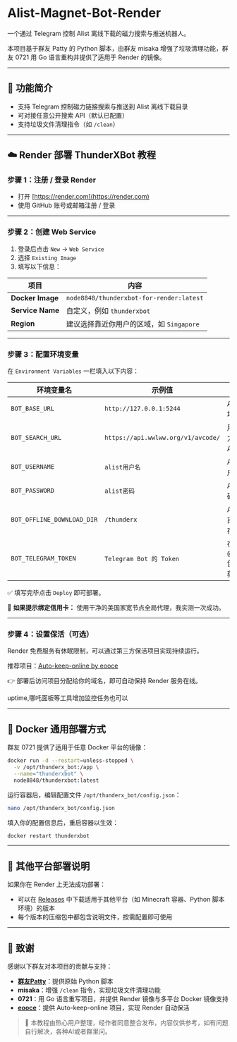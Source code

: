 # Alist-Magnet-Bot-Render

一个通过 Telegram 控制 Alist 离线下载的磁力搜索与推送机器人。

本项目基于群友 Patty 的 Python 脚本，由群友 misaka 增强了垃圾清理功能，群友 0721 用 Go 语言重构并提供了适用于 Render 的镜像。

---

## 🚀 功能简介
- 支持 Telegram 控制磁力链接搜索与推送到 Alist 离线下载目录
- 可对接任意公开搜索 API（默认已配置）
- 支持垃圾文件清理指令（如 `/clean`）

---

## ☁️ Render 部署 ThunderXBot 教程

### 步骤 1：注册 / 登录 Render
- 打开 [https://render.com](https://render.com)
- 使用 GitHub 账号或邮箱注册 / 登录

---

### 步骤 2：创建 Web Service

1. 登录后点击 `New` → `Web Service`
2. 选择 `Existing Image`
3. 填写以下信息：

| 项目         | 内容 |
|--------------|------|
| **Docker Image** | `node8848/thunderxbot-for-render:latest` |
| **Service Name** | 自定义，例如 `thunderxbot` |
| **Region**       | 建议选择靠近你用户的区域，如 `Singapore` |

---

### 步骤 3：配置环境变量

在 `Environment Variables` 一栏填入以下内容：

| 环境变量名 | 示例值 | 说明 |
|------------|--------|------|
| `BOT_BASE_URL` | `http://127.0.0.1:5244` | Alist 的主页地址 |
| `BOT_SEARCH_URL` | `https://api.wwlww.org/v1/avcode/` | 用于搜索磁力链接的 API 地址 |
| `BOT_USERNAME` | `alist用户名` | Alist 登录用户名 |
| `BOT_PASSWORD` | `alist密码` | Alist 登录密码 |
| `BOT_OFFLINE_DOWNLOAD_DIR` | `/thunderx` | Alist 设置的离线下载保存路径 |
| `BOT_TELEGRAM_TOKEN` | `Telegram Bot 的 Token` | 在 @BotFather 创建 Bot 后获得 |

✅ 填写完毕点击 `Deploy` 即可部署。

📌 **如果提示绑定信用卡：**
使用干净的美国家宽节点全局代理，我实测一次成功。

---

### 步骤 4：设置保活（可选）

Render 免费服务有休眠限制，可以通过第三方保活项目实现持续运行。

推荐项目：[Auto-keep-online by eooce](https://github.com/eooce/Auto-keep-online)

👉 部署后访问项目分配给你的域名，即可自动保持 Render 服务在线。

uptime,哪吒面板等工具增加监控任务也可以

---

## 🐳 Docker 通用部署方式

群友 0721 提供了适用于任意 Docker 平台的镜像：

```bash
docker run -d --restart=unless-stopped \
  -v /opt/thunderx_bot:/app \
  --name="thunderxbot" \
  node8848/thunderxbot:latest
```

运行容器后，编辑配置文件 `/opt/thunderx_bot/config.json`：

```bash
nano /opt/thunderx_bot/config.json
```

填入你的配置信息后，重启容器以生效：

```bash
docker restart thunderxbot
```

---

## 🧩 其他平台部署说明

如果你在 Render 上无法成功部署：

- 可以在 [Releases](./releases) 中下载适用于其他平台（如 Minecraft 容器、Python 脚本环境）的版本  
- 每个版本的压缩包中都包含说明文件，按需配置即可使用

---

## 🙏 致谢

感谢以下群友对本项目的贡献与支持：

- [**群友Patty**](https://t.me/joinchat/GZxTslH80phQbAR0bglMMA)：提供原始 Python 脚本  
- **misaka**：增强 `/clean` 指令，实现垃圾文件清理功能  
- **0721**：用 Go 语言重写项目，并提供 Render 镜像与多平台 Docker 镜像支持  
- [**eooce**](https://github.com/eooce)：提供 Auto-keep-online 项目，实现 Render 自动保活

> 📌 本教程由热心用户整理，经作者同意整合发布，内容仅供参考，如有问题自行解决，各种AI或者群里问。
